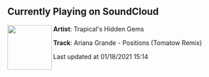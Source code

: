 ## Currently Playing on SoundCloud

[<img align="left" width="100" src="https://i1.sndcdn.com/artworks-SUmfFRXyc4uJyszx-6BgE3w-t50x50.jpg">](https://soundcloud.com/trapicalshh/positions)

**Artist**: Trapical's Hidden Gems 

**Track**: Ariana Grande - Positions (Tomatow Remix)

Last updated at 01/18/2021 15:14
